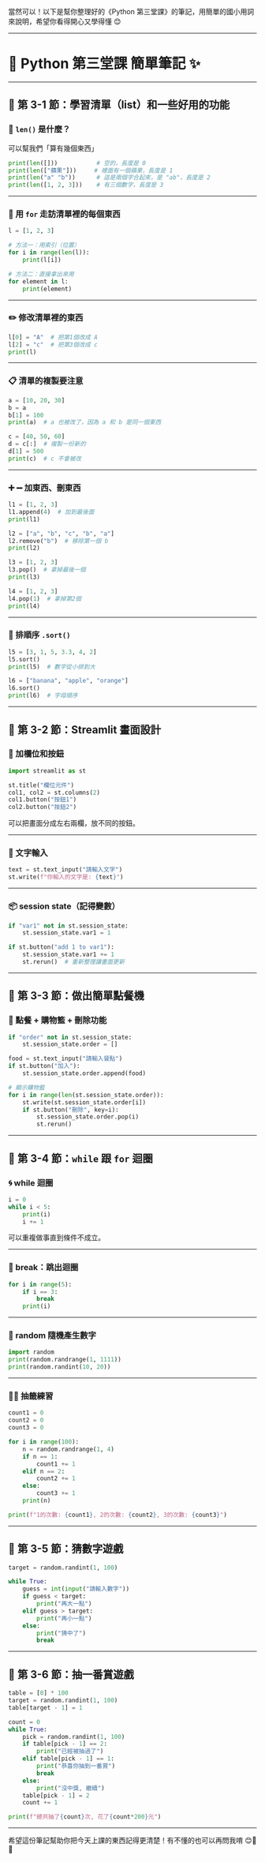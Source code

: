 當然可以！以下是幫你整理好的《Python 第三堂課》的筆記，用簡單的國小用詞來說明，希望你看得開心又學得懂 😊

---

# 🐍 Python 第三堂課 簡單筆記 ✨

---

## 🧮 第 3-1 節：學習清單（list）和一些好用的功能

### 🔢 `len()` 是什麼？

可以幫我們「算有幾個東西」

```python
print(len([]))           # 空的，長度是 0
print(len(["蘋果"]))     # 裡面有一個蘋果，長度是 1
print(len("a" "b"))      # 這是兩個字合起來，是 "ab"，長度是 2
print(len([1, 2, 3]))    # 有三個數字，長度是 3
```

---

### 🔁 用 `for` 走訪清單裡的每個東西

```python
l = [1, 2, 3]

# 方法一：用索引（位置）
for i in range(len(l)):
    print(l[i])

# 方法二：直接拿出來用
for element in l:
    print(element)
```

---

### ✏️ 修改清單裡的東西

```python
l[0] = "A"  # 把第1個改成 A
l[2] = "c"  # 把第3個改成 c
print(l)
```

---

### 📋 清單的複製要注意

```python
a = [10, 20, 30]
b = a
b[1] = 100
print(a)  # a 也被改了，因為 a 和 b 是同一個東西

c = [40, 50, 60]
d = c[:]  # 複製一份新的
d[1] = 500
print(c)  # c 不會被改
```

---

### ➕ ➖ 加東西、刪東西

```python
l1 = [1, 2, 3]
l1.append(4)  # 加到最後面
print(l1)

l2 = ["a", "b", "c", "b", "a"]
l2.remove("b")  # 移除第一個 b
print(l2)

l3 = [1, 2, 3]
l3.pop()  # 拿掉最後一個
print(l3)

l4 = [1, 2, 3]
l4.pop(1)  # 拿掉第2個
print(l4)
```

---

### 🔢 排順序 `.sort()`

```python
l5 = [3, 1, 5, 3.3, 4, 2]
l5.sort()
print(l5)  # 數字從小排到大

l6 = ["banana", "apple", "orange"]
l6.sort()
print(l6)  # 字母順序
```

---

## 🌈 第 3-2 節：Streamlit 畫面設計

### 📄 加欄位和按鈕

```python
import streamlit as st

st.title("欄位元件")
col1, col2 = st.columns(2)
col1.button("按鈕1")
col2.button("按鈕2")
```

可以把畫面分成左右兩欄，放不同的按鈕。

---

### 💬 文字輸入

```python
text = st.text_input("請輸入文字")
st.write(f"你輸入的文字是: {text}")
```

---

### 📦 session state（記得變數）

```python
if "var1" not in st.session_state:
    st.session_state.var1 = 1

if st.button("add 1 to var1"):
    st.session_state.var1 += 1
    st.rerun()  # 重新整理讓畫面更新
```

---

## 🍔 第 3-3 節：做出簡單點餐機

### 🛒 點餐 + 購物籃 + 刪除功能

```python
if "order" not in st.session_state:
    st.session_state.order = []

food = st.text_input("請輸入餐點")
if st.button("加入"):
    st.session_state.order.append(food)

# 顯示購物籃
for i in range(len(st.session_state.order)):
    st.write(st.session_state.order[i])
    if st.button("刪除", key=i):
        st.session_state.order.pop(i)
        st.rerun()
```

---

## 🔁 第 3-4 節：`while` 跟 `for` 迴圈

### 🌀 while 迴圈

```python
i = 0
while i < 5:
    print(i)
    i += 1
```

可以重複做事直到條件不成立。

---

### 🛑 break：跳出迴圈

```python
for i in range(5):
    if i == 3:
        break
    print(i)
```

---

### 🎲 random 隨機產生數字

```python
import random
print(random.randrange(1, 1111))
print(random.randint(10, 20))
```

---

### 🎲🎲 抽籤練習

```python
count1 = 0
count2 = 0
count3 = 0

for i in range(100):
    n = random.randrange(1, 4)
    if n == 1:
        count1 += 1
    elif n == 2:
        count2 += 1
    else:
        count3 += 1
    print(n)

print(f"1的次數: {count1}, 2的次數: {count2}, 3的次數: {count3}")
```

---

## 🎯 第 3-5 節：猜數字遊戲

```python
target = random.randint(1, 100)

while True:
    guess = int(input("請輸入數字"))
    if guess < target:
        print("再大一點")
    elif guess > target:
        print("再小一點")
    else:
        print("猜中了")
        break
```

---

## 🎁 第 3-6 節：抽一番賞遊戲

```python
table = [0] * 100
target = random.randint(1, 100)
table[target - 1] = 1

count = 0
while True:
    pick = random.randint(1, 100)
    if table[pick - 1] == 2:
        print("已經被抽過了")
    elif table[pick - 1] == 1:
        print("恭喜你抽到一番賞")
        break
    else:
        print("沒中獎, 繼續")
    table[pick - 1] = 2
    count += 1

print(f"總共抽了{count}次, 花了{count*200}元")
```

---

希望這份筆記幫助你把今天上課的東西記得更清楚！有不懂的也可以再問我唷 😊📘✨
